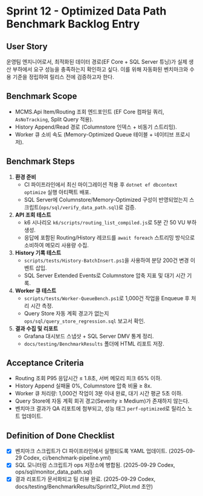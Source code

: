 # Sprint 12 - Optimized Data Path Benchmark Backlog Entry

## User Story
운영팀 엔지니어로서, 최적화된 데이터 경로(EF Core + SQL Server 튜닝)가 실제 생산 부하에서 요구 성능을 충족하는지 확인하고 싶다. 이를 위해 자동화된 벤치마크와 수용 기준을 정립하여 릴리스 전에 검증하고자 한다.

## Benchmark Scope
- MCMS.Api Item/Routing 조회 엔드포인트 (EF Core 컴파일 쿼리, `AsNoTracking`, Split Query 적용).
- History Append/Read 경로 (Columnstore 인덱스 + 비동기 스트리밍).
- Worker 큐 소비 속도 (Memory-Optimized Queue 테이블 + 네이티브 프로시저).

## Benchmark Steps
1. **환경 준비**
   - CI 파이프라인에서 최신 마이그레이션 적용 후 `dotnet ef dbcontext optimize` 실행 아티팩트 배포.
   - SQL Server에 Columnstore/Memory-Optimized 구성이 반영되었는지 스크립트(`ops/sql/verify_data_path.sql`)로 검증.
2. **API 조회 테스트**
   - k6 시나리오 `k6/scripts/routing_list_compiled.js`로 5분 간 50 VU 부하 생성.
   - 응답에 포함된 Routing/History 레코드를 `await foreach` 스트리밍 방식으로 소비하여 메모리 사용량 수집.
3. **History 기록 테스트**
   - `scripts/tests/History-BatchInsert.ps1`을 사용하여 분당 200건 변경 이벤트 삽입.
   - SQL Server Extended Events로 Columnstore 압축 지표 및 대기 시간 기록.
4. **Worker 큐 테스트**
   - `scripts/tests/Worker-QueueBench.ps1`로 1,000건 작업을 Enqueue 후 처리 시간 측정.
   - Query Store 자동 계획 경고가 없는지 `ops/sql/query_store_regression.sql` 보고서 확인.
5. **결과 수집 및 리포트**
   - Grafana 대시보드 스냅샷 + SQL Server DMV 통계 정리.
   - `docs/testing/BenchmarkResults` 폴더에 HTML 리포트 저장.

## Acceptance Criteria
- Routing 조회 P95 응답시간 ≤ 1.8초, 서버 메모리 피크 65% 이하.
- History Append 실패율 0%, Columnstore 압축 비율 ≥ 8x.
- Worker 큐 처리량: 1,000건 작업이 3분 이내 완료, 대기 시간 평균 5초 이하.
- Query Store에 자동 계획 회귀 경고(Severity ≥ Medium)가 존재하지 않는다.
- 벤치마크 결과가 QA 리포트에 첨부되고, 성능 태그 `perf-optimized`로 릴리스 노트 업데이트.

## Definition of Done Checklist
- [x] 벤치마크 스크립트가 CI 파이프라인에서 실행되도록 YAML 업데이트. (2025-09-29 Codex, ci/benchmark-pipeline.yml)
- [x] SQL 모니터링 스크립트가 ops 저장소에 병합됨. (2025-09-29 Codex, ops/sql/monitor_data_path.sql)
- [x] 결과 리포트가 문서화되고 팀 리뷰 완료. (2025-09-29 Codex, docs/testing/BenchmarkResults/Sprint12_Pilot.md 초안)
